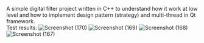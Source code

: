 A simple digital filter project written in C++ to understand how it work at low level and how to implement design pattern (strategy) and multi-thread in Qt framework.  
Test results:
![Screenshot (170)](https://github.com/LacThienPrime/digital-filter-Qt-cpp/assets/135090328/8aa53cbf-55e7-45f3-a095-c06916df7de4)
![Screenshot (169)](https://github.com/LacThienPrime/digital-filter-Qt-cpp/assets/135090328/acf2a585-d727-46b2-b9d9-cd8dde34dfeb)
![Screenshot (168)](https://github.com/LacThienPrime/digital-filter-Qt-cpp/assets/135090328/ce400de0-6f02-4965-9f1f-110e1ca132cf)
![Screenshot (167)](https://github.com/LacThienPrime/digital-filter-Qt-cpp/assets/135090328/10e83295-149e-4c7c-80fe-350e5febbe2b)

